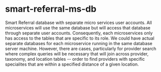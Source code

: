 # smart-referral-ms-db
Smart Referral database with separate micro services user accounts.  All microservices will use the same database but will access that database through separate user accounts.  Consequently, each microservices only has access to the tables that are specific to its role. We could have actual separate databases for each microservice running in the same database server machine.  However, there are cases, particularly for provider search where complex queries will be necessary that will join across provider, taxonomy, and location tables -- order to find providers with specific specialites that are within a specified distance of a given location.
